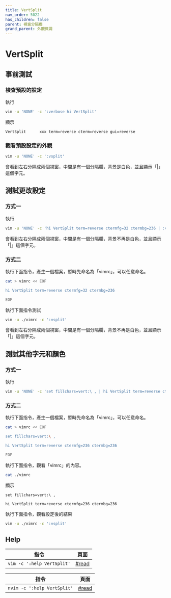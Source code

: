 ```yaml
---
title: VertSplit
nav_order: 5022
has_children: false
parent: 視窗分隔欄
grand_parent: 外觀微調
---
```


# VertSplit


## 事前測試


### 檢查預設的設定

執行

``` sh
vim -u 'NONE' -c ':verbose hi VertSplit'
```

顯示

```
VertSplit      xxx term=reverse cterm=reverse gui=reverse
```

### 觀看預設設定的外觀

``` sh
vim -u 'NONE' -c ':vsplit'
```

會看到左右分隔成兩個視窗，中間是有一個分隔欄，背景是白色，並且顯示「|」這個字元。


## 測試更改設定


### 方式一

執行

``` sh
vim -u 'NONE' -c 'hi VertSplit term=reverse ctermfg=32 ctermbg=236 | :vsplit'
```

會看到左右分隔成兩個視窗，中間是有一個分隔欄，背景不再是白色，並且顯示「|」這個字元。


### 方式二

執行下面指令，產生一個檔案，暫時先命名為「vimrc」，可以任意命名。

``` sh
cat > vimrc << EOF

hi VertSplit term=reverse ctermfg=32 ctermbg=236

EOF
```

執行下面指令測試


``` sh
vim -u ./vimrc -c ':vsplit'
```

會看到左右分隔成兩個視窗，中間是有一個分隔欄，背景不再是白色，並且顯示「|」這個字元。

## 測試其他字元和顏色


### 方式一

執行

``` sh
vim -u 'NONE' -c 'set fillchars=vert:\ , | hi VertSplit term=reverse ctermfg=236 ctermbg=236 | :vsplit'
```

### 方式二

執行下面指令，產生一個檔案，暫時先命名為「vimrc」，可以任意命名。

``` sh
cat > vimrc << EOF

set fillchars=vert:\ ,

hi VertSplit term=reverse ctermfg=236 ctermbg=236

EOF
```

執行下面指令，觀看「vimrc」的內容。

``` sh
cat ./vimrc
```

顯示

``` vim
set fillchars=vert:\ ,

hi VertSplit term=reverse ctermfg=236 ctermbg=236

```

執行下面指令，觀看設定後的結果


``` sh
vim -u ./vimrc -c ':vsplit'
```


## Help

| 指令 | 頁面 |
| --- | --- |
| `vim -c ':help VertSplit'` | [#read](https://vimhelp.org/syntax.txt.html#hl-VertSplit) |

| 指令 | 頁面 |
| --- | --- |
| `nvim -c ':help VertSplit'` | [#read](https://neovim.io/doc/user/syntax.html#hl-VertSplit) |
